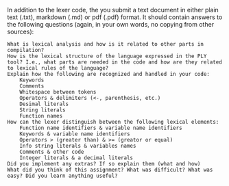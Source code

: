 In addition to the lexer code, the you submit a text document in either plain text (.txt), markdown (.md) or pdf (.pdf) format. It should contain answers to the following questions (again, in your own words, no copying from other sources):

    What is lexical analysis and how is it related to other parts in compilation?
    How is the lexical structure of the language expressed in the PLY tool? I.e., what parts are needed in the code and how are they related to lexical rules of the language?
    Explain how the following are recognized and handled in your code:
        Keywords
        Comments
        Whitespace between tokens
        Operators & delimiters (<-, parenthesis, etc.)
        Desimal literals
        String literals
        Function names
    How can the lexer distinguish between the following lexical elements:
        Function name identifiers & variable name identifiers
        Keywords & variable name identifiers
        Operators > (greater than) & >= (greator or equal)
        Info string literals & variables names
        Comments & other code
        Integer literals & a decimal literals
    Did you implement any extras? If so explain them (what and how)
    What did you think of this assignment? What was difficult? What was easy? Did you learn anything useful?
